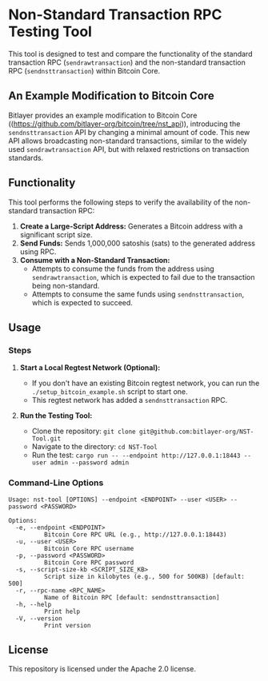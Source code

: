 # Non-Standard Transaction RPC Testing Tool

This tool is designed to test and compare the functionality of the standard transaction RPC (`sendrawtransaction`) and the non-standard transaction RPC (`sendnsttransaction`) within Bitcoin Core.

## An Example Modification to Bitcoin Core

Bitlayer provides an example modification to Bitcoin Core ((https://github.com/bitlayer-org/bitcoin/tree/nst_api)), introducing the `sendnsttransaction` API by changing a minimal amount of code. This new API allows broadcasting non-standard transactions, similar to the widely used `sendrawtransaction` API, but with relaxed restrictions on transaction standards.

## Functionality

This tool performs the following steps to verify the availability of the non-standard transaction RPC:

1.  **Create a Large-Script Address:** Generates a Bitcoin address with a significant script size.
2.  **Send Funds:** Sends 1,000,000 satoshis (sats) to the generated address using RPC.
3.  **Consume with a Non-Standard Transaction:**
    - Attempts to consume the funds from the address using `sendrawtransaction`, which is expected to fail due to the transaction being non-standard.
    - Attempts to consume the same funds using `sendnsttransaction`, which is expected to succeed.

## Usage

### Steps

1.  **Start a Local Regtest Network (Optional):**

    - If you don't have an existing Bitcoin regtest network, you can run the `./setup_bitcoin_example.sh` script to start one.
    - This regtest network has added a `sendnsttransaction` RPC.

2.  **Run the Testing Tool:**
    - Clone the repository: `git clone git@github.com:bitlayer-org/NST-Tool.git`
    - Navigate to the directory: `cd NST-Tool`
    - Run the test: `cargo run -- --endpoint http://127.0.0.1:18443 --user admin --password admin`

### Command-Line Options

```
Usage: nst-tool [OPTIONS] --endpoint <ENDPOINT> --user <USER> --password <PASSWORD>

Options:
  -e, --endpoint <ENDPOINT>
          Bitcoin Core RPC URL (e.g., http://127.0.0.1:18443)
  -u, --user <USER>
          Bitcoin Core RPC username
  -p, --password <PASSWORD>
          Bitcoin Core RPC password
  -s, --script-size-kb <SCRIPT_SIZE_KB>
          Script size in kilobytes (e.g., 500 for 500KB) [default: 500]
  -r, --rpc-name <RPC_NAME>
          Name of Bitcoin RPC [default: sendnsttransaction]
  -h, --help
          Print help
  -V, --version
          Print version
```

## License

This repository is licensed under the Apache 2.0 license.
